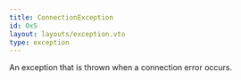 ```yaml
---
title: ConnectionException
id: 0x5
layout: layouts/exception.vto
type: exception
---
```

An exception that is thrown when a connection error occurs.
